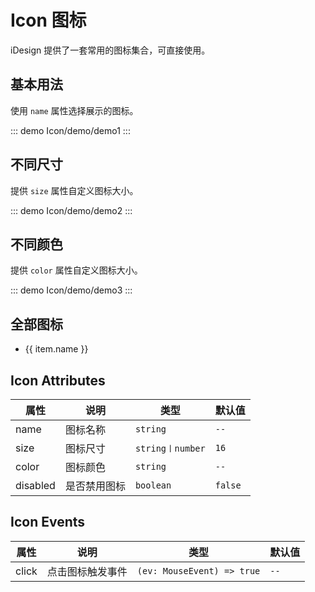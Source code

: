 # Icon 图标

iDesign 提供了一套常用的图标集合，可直接使用。

## 基本用法

使用 `name` 属性选择展示的图标。

::: demo
Icon/demo/demo1
:::

## 不同尺寸

提供 `size` 属性自定义图标大小。

::: demo
Icon/demo/demo2
:::

## 不同颜色

提供 `color` 属性自定义图标大小。

::: demo
Icon/demo/demo3
:::

## 全部图标

<ul class="i-design-demo-icon-list">
  <li
    v-for="item in sortedIconArr"
    :class="getCls(item.name)"
    :key="item.icon_id"
    @click="handleCopyName(item.name)"
  >
    <i-icon :name="item.name" :size="32" />
    <div>{{ item.name }}</div>
  </li>
</ul>

<script lang="ts">
import { defineComponent, ref, onMounted } from 'vue'
import axios from 'axios'
import _ from 'lodash'

export default defineComponent({
  setup() {
    const api =
      'https://at.alicdn.com/t/font_3161433_glke53nnqws.json?spm=a313x.7781069.1998910419.80&file=font_3161433_glke53nnqws.json'

    const sortedIconArr: any = ref(null)

    onMounted(async () => {
      const data = await axios.get(api).then((res) => {
        return _.sortBy(res.data.glyphs, (item) => item.name)
      })
      sortedIconArr.value = data
    })

    const copyed = ref(false)
    const curName = ref('')

    const handleCopyName = (name) => {
      navigator.clipboard.writeText(`<i-icon name="${name}" />`)
      copyed.value = true
      curName.value = name
      setTimeout(resetCopyTip, 500)
    }

    const resetCopyTip = () => {
      copyed.value = false
      curName.value = ''
      // @ts-ignore
      clearTimeout(resetCopyTip)
    }

    const getCls = (itemName) => {
      return {
        'i-design-demo-icon-item': true,
        '-copyed': curName.value === itemName && copyed.value
      }
    }

    return {
      curName,
      sortedIconArr,
      copyed,
      handleCopyName,
      getCls
    }
  }
})
</script>

## Icon Attributes

| 属性     | 说明         | 类型             | 默认值  |
| -------- | ------------ | ---------------- | ------- |
| name     | 图标名称     | `string`         | `--`    |
| size     | 图标尺寸     | `string〡number` | `16`    |
| color    | 图标颜色     | `string`         | `--`    |
| disabled | 是否禁用图标 | `boolean`        | `false` |

## Icon Events

| 属性  | 说明             | 类型                       | 默认值 |
| ----- | ---------------- | -------------------------- | ------ |
| click | 点击图标触发事件 | `(ev: MouseEvent) => true` | `--`   |
